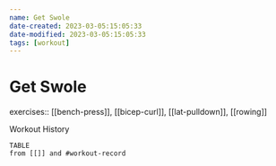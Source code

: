 ```yaml
---
name: Get Swole
date-created: 2023-03-05:15:05:33
date-modified: 2023-03-05:15:05:33
tags: [workout]
---
```


# Get Swole

exercises:: [[bench-press]], [[bicep-curl]], [[lat-pulldown]], [[rowing]]

Workout History
```dataview
TABLE
from [[]] and #workout-record
```


